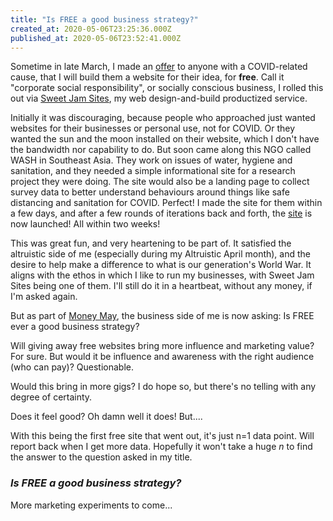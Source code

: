 ```yaml
---
title: "Is FREE a good business strategy?"
created_at: 2020-05-06T23:25:36.000Z
published_at: 2020-05-06T23:52:41.000Z
---
```

Sometime in late March, I made an [offer](https://cowriters.app/words/spread-social-good-not-infections-i-m-making-free-websites-for-your-covid-19-related-causes-385905e7f6303b09a8) to anyone with a COVID-related cause, that I will build them a website for their idea, for **free**. Call it "corporate social responsibility", or socially conscious business, I rolled this out via [Sweet Jam Sites](https://sweetjamsites.com/covid-19/), my web design-and-build productized service.

  

Initially it was discouraging, because people who approached just wanted websites for their businesses or personal use, not for COVID. Or they wanted the sun and the moon installed on their website, which I don't have the bandwidth nor capability to do. But soon came along this NGO called WASH in Southeast Asia. They work on issues of water, hygiene and sanitation, and they needed a simple informational site for a research project they were doing. The site would also be a landing page to collect survey data to better understand behaviours around things like safe distancing and sanitation for COVID. Perfect! I made the site for them within a few days, and after a few rounds of iterations back and forth, the [site](https://covidsgsurvey.netlify.app/) is now launched! All within two weeks! 

  

This was great fun, and very heartening to be part of. It satisfied the altruistic side of me (especially during my Altruistic April month), and the desire to help make a difference to what is our generation's World War. It aligns with the ethos in which I like to run my businesses, with Sweet Jam Sites being one of them. I'll still do it in a heartbeat, without any money, if I'm asked again.

  

But as part of [Money May](https://cowriters.app/words/money-may-399205ead7fe0c70a8), the business side of me is now asking: Is FREE ever a good business strategy? 

  

Will giving away free websites bring more influence and marketing value? For sure. But would it be influence and awareness with the right audience (who can pay)? Questionable.

  

Would this bring in more gigs? I do hope so, but there's no telling with any degree of certainty.

  

Does it feel good? Oh damn well it does! But....

  

With this being the first free site that went out, it's just n=1 data point. Will report back when I get more data. Hopefully it won't take a huge _n_ to find the answer to the question asked in my title. 

  

### _Is FREE a good business strategy?_

  

More marketing experiments to come...
